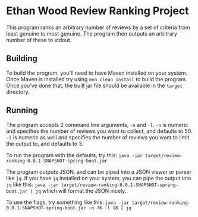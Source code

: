 # Ethan Wood Review Ranking Project

This program ranks an arbitrary number of reviews by a set of criteria from least genuine to most genuine. The program
then outputs an arbitrary number of these to stdout. 

## Building
To build the program, you'll need to have Maven installed on your system. Once Maven is installed try using `mvn clean install`
to build the program. Once you've done that, the built jar file should be available in the `target` directory.

## Running
The program accepts 2 command line arguments, `-n` and `-l`. `-n` is numeric and specifies the number of reviews you want
to collect, and defaults to 50. `-l` is numeric as well and specifies the number of reviews you want to limit the output
to, and defaults to 3. 

To run the program with the defaults, try this: `java -jar target/review-ranking-0.0.1-SNAPSHOT-spring-boot.jar`

The program outputs JSON, and can be piped into a JSON viewer or parser like `jq`. If you have `jq` installed on your system, 
you can pipe the output into `jq` like this: `java -jar target/review-ranking-0.0.1-SNAPSHOT-spring-boot.jar | jq`
which will format the JSON nicely. 

To use the flags, try something like this: `java -jar target/review-ranking-0.0.1-SNAPSHOT-spring-boot.jar -n 76 -l 18 | jq`
